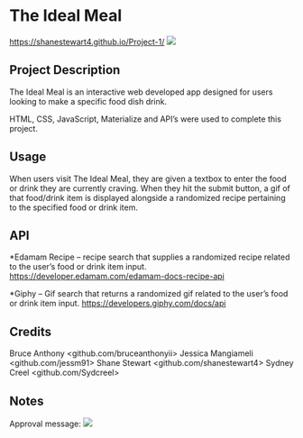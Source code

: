 # The Ideal Meal

https://shanestewart4.github.io/Project-1/
<img src=”/assets/images/screenshot.png”>

## Project Description

The Ideal Meal is an interactive web developed app designed for users looking to make a specific food dish drink.

HTML, CSS, JavaScript, Materialize and API’s were used to complete this project.

## Usage

When users visit The Ideal Meal, they are given a textbox to enter the food or drink they are currently craving. When they hit the submit button, a gif of that food/drink item is displayed alongside a randomized recipe pertaining to the specified food or drink item.

## API

*Edamam Recipe – recipe search that supplies a randomized recipe related to the user’s food or drink item input.
https://developer.edamam.com/edamam-docs-recipe-api

*Giphy – Gif search that returns a randomized gif related to the user’s food or drink item input.
https://developers.giphy.com/docs/api

## Credits

Bruce Anthony <github.com/bruceanthonyii>
Jessica Mangiameli <github.com/jessm91>
Shane Stewart <github.com/shanestewart4>
Sydney Creel <github.com/Sydcreel>

## Notes

Approval message:
<img src=”/assets/images/approval.png”>
